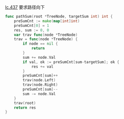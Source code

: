 [lc.437](https://leetcode.cn/problems/path-sum-iii/description/)
要求路径向下
```go
func pathSum(root *TreeNode, targetSum int) int {
	preSumCnt := make(map[int]int)
	preSumCnt[0] = 1
	res, sum := 0, 0
	var trav func(node *TreeNode)
	trav = func(node *TreeNode) {
		if node == nil {
			return
		}
		sum += node.Val
		if val, ok := preSumCnt[sum-targetSum]; ok {
			res += val
		}
		preSumCnt[sum]++
		trav(node.Left)
		trav(node.Right)
		preSumCnt[sum]--
		sum -= node.Val
	}
	trav(root)
	return res
}

```